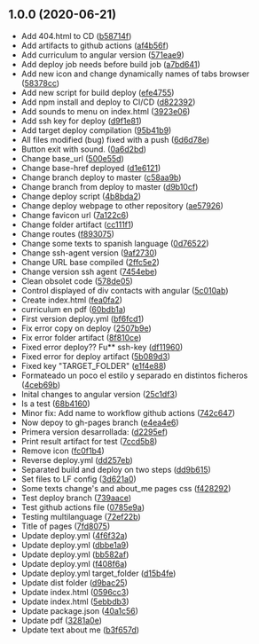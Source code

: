 ## 1.0.0 (2020-06-21)

* Add 404.html to CD ([b58714f](https://github.com/alexsanro/portfolio/commit/b58714f))
* Add artifacts to github actions ([af4b56f](https://github.com/alexsanro/portfolio/commit/af4b56f))
* Add curriculum to angular version ([571eae9](https://github.com/alexsanro/portfolio/commit/571eae9))
* Add deploy job needs before build job ([a7bd641](https://github.com/alexsanro/portfolio/commit/a7bd641))
* Add new icon and change dynamically names of tabs browser ([58378cc](https://github.com/alexsanro/portfolio/commit/58378cc))
* Add new script for build deploy ([efe4755](https://github.com/alexsanro/portfolio/commit/efe4755))
* Add npm install and deploy to CI/CD ([d822392](https://github.com/alexsanro/portfolio/commit/d822392))
* Add sounds to menu on index.html ([3923e06](https://github.com/alexsanro/portfolio/commit/3923e06))
* Add ssh key for deploy ([d9f1e81](https://github.com/alexsanro/portfolio/commit/d9f1e81))
* Add target deploy compilation ([95b41b9](https://github.com/alexsanro/portfolio/commit/95b41b9))
* All files modified (bug) fixed with a push ([6d6d78e](https://github.com/alexsanro/portfolio/commit/6d6d78e))
* Button exit with sound. ([0a6d2bd](https://github.com/alexsanro/portfolio/commit/0a6d2bd))
* Change base_url ([500e55d](https://github.com/alexsanro/portfolio/commit/500e55d))
* Change base-href deployed ([d1e6121](https://github.com/alexsanro/portfolio/commit/d1e6121))
* Change branch deploy to master ([c58aa9b](https://github.com/alexsanro/portfolio/commit/c58aa9b))
* Change branch from deploy to master ([d9b10cf](https://github.com/alexsanro/portfolio/commit/d9b10cf))
* Change deploy script ([4b8bda2](https://github.com/alexsanro/portfolio/commit/4b8bda2))
* Change deploy webpage to other repository ([ae57926](https://github.com/alexsanro/portfolio/commit/ae57926))
* Change favicon url ([7a122c6](https://github.com/alexsanro/portfolio/commit/7a122c6))
* Change folder artifact ([cc111f1](https://github.com/alexsanro/portfolio/commit/cc111f1))
* Change routes ([f893075](https://github.com/alexsanro/portfolio/commit/f893075))
* Change some texts to spanish language ([0d76522](https://github.com/alexsanro/portfolio/commit/0d76522))
* Change ssh-agent version ([9af2730](https://github.com/alexsanro/portfolio/commit/9af2730))
* Change URL base compiled ([2ffc5e2](https://github.com/alexsanro/portfolio/commit/2ffc5e2))
* Change version ssh agent ([7454ebe](https://github.com/alexsanro/portfolio/commit/7454ebe))
* Clean obsolet code ([578de05](https://github.com/alexsanro/portfolio/commit/578de05))
* Control displayed of div contacts with angular ([5c010ab](https://github.com/alexsanro/portfolio/commit/5c010ab))
* Create index.html ([fea0fa2](https://github.com/alexsanro/portfolio/commit/fea0fa2))
* curriculum en pdf ([60bdb1a](https://github.com/alexsanro/portfolio/commit/60bdb1a))
* First version deploy.yml ([bf6fcd1](https://github.com/alexsanro/portfolio/commit/bf6fcd1))
* Fix error copy on deploy ([2507b9e](https://github.com/alexsanro/portfolio/commit/2507b9e))
* Fix error folder artifact ([8f810ce](https://github.com/alexsanro/portfolio/commit/8f810ce))
* Fixed error deploy?? Fu** ssh-key ([df11960](https://github.com/alexsanro/portfolio/commit/df11960))
* Fixed error for deploy artifact ([5b089d3](https://github.com/alexsanro/portfolio/commit/5b089d3))
* Fixed key "TARGET_FOLDER" ([e1f4e88](https://github.com/alexsanro/portfolio/commit/e1f4e88))
* Formateado un poco el estilo y separado en distintos ficheros ([4ceb69b](https://github.com/alexsanro/portfolio/commit/4ceb69b))
* Inital changes to angular version ([25c1df3](https://github.com/alexsanro/portfolio/commit/25c1df3))
* Is a test ([68b4160](https://github.com/alexsanro/portfolio/commit/68b4160))
* Minor fix: Add name to workflow github actions ([742c647](https://github.com/alexsanro/portfolio/commit/742c647))
* Now depoy to gh-pages branch ([e4ea4e6](https://github.com/alexsanro/portfolio/commit/e4ea4e6))
* Primera version desarrollada: ([d2295ef](https://github.com/alexsanro/portfolio/commit/d2295ef))
* Print result artifact for test ([7ccd5b8](https://github.com/alexsanro/portfolio/commit/7ccd5b8))
* Remove icon ([fc0f1b4](https://github.com/alexsanro/portfolio/commit/fc0f1b4))
* Reverse deploy.yml ([dd257eb](https://github.com/alexsanro/portfolio/commit/dd257eb))
* Separated build and deploy on two steps ([dd9b615](https://github.com/alexsanro/portfolio/commit/dd9b615))
* Set files to LF config ([3d621a0](https://github.com/alexsanro/portfolio/commit/3d621a0))
* Some texts change's and about_me pages css ([f428292](https://github.com/alexsanro/portfolio/commit/f428292))
* Test deploy branch ([739aace](https://github.com/alexsanro/portfolio/commit/739aace))
* Test github actions file ([0785e9a](https://github.com/alexsanro/portfolio/commit/0785e9a))
* Testing multilanguage ([72ef22b](https://github.com/alexsanro/portfolio/commit/72ef22b))
* Title of pages ([7fd8075](https://github.com/alexsanro/portfolio/commit/7fd8075))
* Update deploy.yml ([4f6f32a](https://github.com/alexsanro/portfolio/commit/4f6f32a))
* Update deploy.yml ([dbbe1a9](https://github.com/alexsanro/portfolio/commit/dbbe1a9))
* Update deploy.yml ([bb582af](https://github.com/alexsanro/portfolio/commit/bb582af))
* Update deploy.yml ([f408f6a](https://github.com/alexsanro/portfolio/commit/f408f6a))
* Update deploy.yml target_folder ([d15b4fe](https://github.com/alexsanro/portfolio/commit/d15b4fe))
* Update dist folder ([d9bac25](https://github.com/alexsanro/portfolio/commit/d9bac25))
* Update index.html ([0596cc3](https://github.com/alexsanro/portfolio/commit/0596cc3))
* Update index.html ([5ebbdb3](https://github.com/alexsanro/portfolio/commit/5ebbdb3))
* Update package.json ([40a1c56](https://github.com/alexsanro/portfolio/commit/40a1c56))
* Update pdf ([3281a0e](https://github.com/alexsanro/portfolio/commit/3281a0e))
* Update text about me ([b3f657d](https://github.com/alexsanro/portfolio/commit/b3f657d))



